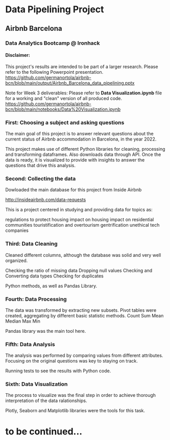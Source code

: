 # Data Pipelining Project

## Airbnb Barcelona

### Data Analytics Bootcamp @ Ironhack

#### Disclaimer:

This project's results are intended to be part of a larger research.
Please refer to the following Powerpoint presentation.
https://github.com/germanortola/airbnb-bcn/blob/main/output/Airbnb_Barcelona_data_pipelining.pptx


Note for Week 3 deliverables: Please refer to **Data Visualization.ipynb** file for a working and "clean" version of all produced code.
https://github.com/germanortola/airbnb-bcn/blob/main/notebooks/Data%20Visualization.ipynb

### First: Choosing a subject and asking questions

The main goal of this project is to answer relevant questions about the current status of Airbnb accommodation in Barcelona, in the year 2022.

This project makes use of different Python libraries for cleaning, processing and transforming dataframes.
Also downloads data through API.
Once the data is ready, it is visualized to provide with insights to answer the questions that drive this analysis.


### Second: Collecting the data
Dowloaded the main database for this project from Inside Airbnb

http://insideairbnb.com/data-requests

This is a project centered in studying and providing data for topics as:

regulations to protect housing
impact on housing
impact on residential communities
touristification and overtourism
gentrification
unethical tech companies


### Third: Data Cleaning

Cleaned different columns, although the database was solid and very well organized.

Checking the ratio of missing data
Dropping null values
Checking and Converting data types
Checking for duplicates

Python methods, as well as Pandas Library.

### Fourth: Data Processing

The data was transformed by extracting new subsets.
Pivot tables were created, aggregating by different basic statistic methods.
Count
Sum
Mean
Median
Max
Min

Pandas library was the main tool here.


### Fifth: Data Analysis

The analysis was performed by comparing values from different attributes.
Focusing on the original questions was key to staying on track.

Running tests to see the results with Python code.


### Sixth: Data Visualization

The process to visualize was the final step in order to achieve thorough interpretation of the data ralationships.

Plotly, Seaborn and Matplotlib libraries were the tools for this task.


# to be continued...